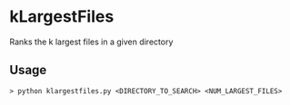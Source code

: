 # kLargestFiles
Ranks the k largest files in a given directory

## Usage
```shell
> python klargestfiles.py <DIRECTORY_TO_SEARCH> <NUM_LARGEST_FILES>
